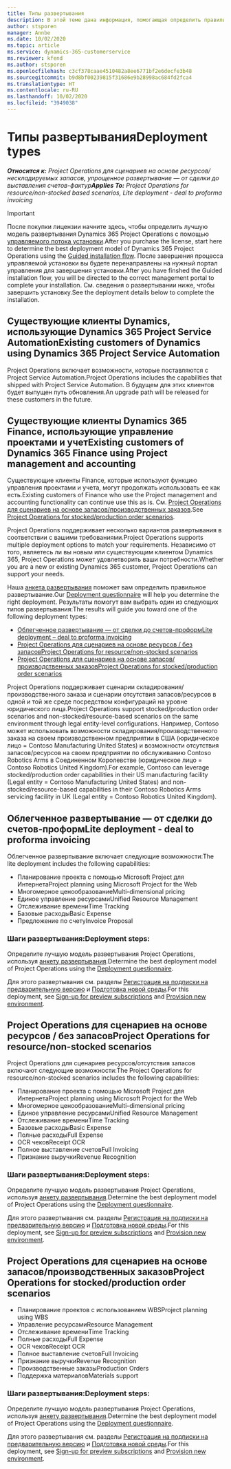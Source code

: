 ```yaml
---
title: Типы развертывания
description: В этой теме дана информация, помогающая определить правильный тип развертывания Project Operations для вашей компании.
author: stsporen
manager: Annbe
ms.date: 10/02/2020
ms.topic: article
ms.service: dynamics-365-customerservice
ms.reviewer: kfend
ms.author: stsporen
ms.openlocfilehash: c3cf378caae4510482a8ee6771bf2e6decfe3b48
ms.sourcegitcommit: b9d8bf00239815f31686e9b28998ac684fd2fca4
ms.translationtype: HT
ms.contentlocale: ru-RU
ms.lasthandoff: 10/02/2020
ms.locfileid: "3949038"
---
```

# <a name="deployment-types"></a><span data-ttu-id="ef496-103">Типы развертывания</span><span class="sxs-lookup"><span data-stu-id="ef496-103">Deployment types</span></span>

<span data-ttu-id="ef496-104">_**Относится к:** Project Operations для сценариев на основе ресурсов/нескладируемых запасов, упрощенное развертывание — от сделки до выставления счетов-фактур_</span><span class="sxs-lookup"><span data-stu-id="ef496-104">_**Applies To:** Project Operations for resource/non-stocked based scenarios, Lite deployment - deal to proforma invoicing_</span></span>

> [!IMPORTANT]
> <span data-ttu-id="ef496-105">После покупки лицензии начните здесь, чтобы определить лучшую модель развертывания Dynamics 365 Project Operations с помощью [управляемого потока установки](https://aka.ms/provisionprojectoperations).</span><span class="sxs-lookup"><span data-stu-id="ef496-105">After you purchase the license, start here to determine the best deployment model of Dynamics 365 Project Operations using the [Guided installation flow](https://aka.ms/provisionprojectoperations).</span></span>
> <span data-ttu-id="ef496-106">После завершения процесса управляемой установки вы будете перенаправлены на нужный портал управления для завершения установки.</span><span class="sxs-lookup"><span data-stu-id="ef496-106">After you have finshed the Guided installation flow, you will be directed to the correct management portal to complete your installation.</span></span> <span data-ttu-id="ef496-107">См. сведения о развертывании ниже, чтобы завершить установку.</span><span class="sxs-lookup"><span data-stu-id="ef496-107">See the deployment details below to complete the installation.</span></span>


## <a name="existing-customers-of-dynamics-using-dynamics-365-project-service-automation"></a><span data-ttu-id="ef496-108">Существующие клиенты Dynamics, использующие Dynamics 365 Project Service Automation</span><span class="sxs-lookup"><span data-stu-id="ef496-108">Existing customers of Dynamics using Dynamics 365 Project Service Automation</span></span>
<span data-ttu-id="ef496-109">Project Operations включает возможности, которые поставляются с Project Service Automation.</span><span class="sxs-lookup"><span data-stu-id="ef496-109">Project Operations includes the capabilities that shipped with Project Service Automation.</span></span> <span data-ttu-id="ef496-110">В будущем для этих клиентов будет выпущен путь обновления.</span><span class="sxs-lookup"><span data-stu-id="ef496-110">An upgrade path will be released for these customers in the future.</span></span>

## <a name="existing-customers-of-dynamics-365-finance-using-project-management-and-accounting"></a><span data-ttu-id="ef496-111">Существующие клиенты Dynamics 365 Finance, использующие управление проектами и учет</span><span class="sxs-lookup"><span data-stu-id="ef496-111">Existing customers of Dynamics 365 Finance using Project management and accounting</span></span> 

<span data-ttu-id="ef496-112">Существующие клиенты Finance, которые используют функцию управления проектами и учета, могут продолжать использовать ее как есть.</span><span class="sxs-lookup"><span data-stu-id="ef496-112">Existing customers of Finance who use the Project management and accounting functionality can continue use this as is.</span></span> <span data-ttu-id="ef496-113">См. [Project Operations для сценариев на основе запасов/производственных заказов](#pma).</span><span class="sxs-lookup"><span data-stu-id="ef496-113">See [Project Operations for stocked/production order scenarios](#pma).</span></span>

<span data-ttu-id="ef496-114">Project Operations поддерживает несколько вариантов развертывания в соответствии с вашими требованиями.</span><span class="sxs-lookup"><span data-stu-id="ef496-114">Project Operations supports multiple deployment options to match your requirements.</span></span> <span data-ttu-id="ef496-115">Независимо от того, являетесь ли вы новым или существующим клиентом Dynamics 365, Project Operations может удовлетворить ваши потребности.</span><span class="sxs-lookup"><span data-stu-id="ef496-115">Whether you are a new or existing Dynamics 365 customer, Project Operations can support your needs.</span></span>

<span data-ttu-id="ef496-116">Наша [анкета развертывания](https://aka.ms/provisionprojectoperations) поможет вам определить правильное развертывание.</span><span class="sxs-lookup"><span data-stu-id="ef496-116">Our [Deployment questionnaire](https://aka.ms/provisionprojectoperations) will help you determine the right deployment.</span></span> <span data-ttu-id="ef496-117">Результаты помогут вам выбрать один из следующих типов развертывания:</span><span class="sxs-lookup"><span data-stu-id="ef496-117">The results will guide you toward one of the following deployment types:</span></span>

- [<span data-ttu-id="ef496-118">Облегченное развертывание — от сделки до счетов-проформ</span><span class="sxs-lookup"><span data-stu-id="ef496-118">Lite deployment – deal to proforma invoicing</span></span>](#lite)
- [<span data-ttu-id="ef496-119">Project Operations для сценариев на основе ресурсов / без запасов</span><span class="sxs-lookup"><span data-stu-id="ef496-119">Project Operations for resource/non-stocked scenarios</span></span>](#integrated)
- [<span data-ttu-id="ef496-120">Project Operations для сценариев на основе запасов/производственных заказов</span><span class="sxs-lookup"><span data-stu-id="ef496-120">Project Operations for stocked/production order scenarios</span></span>](#pma)

<span data-ttu-id="ef496-121">Project Operations поддерживает сценарии складирования/производственного заказа и сценарии отсутствия запасов/ресурсов в одной и той же среде посредством конфигураций на уровне юридического лица.</span><span class="sxs-lookup"><span data-stu-id="ef496-121">Project Operations support stocked/production order scenarios and non-stocked/resource-based scenarios on the same environment through legal entity-level configurations.</span></span> <span data-ttu-id="ef496-122">Например, Contoso может использовать возможности складирования/производственного заказа на своем производственном предприятии в США (юридическое лицо = Contoso Manufacturing United States) и возможности отсутствия запасов/ресурсов на своем предприятии по обслуживанию Contoso Robotics Arms в Соединенном Королевстве (юридическое лицо = Contoso Robotics United Kingdom).</span><span class="sxs-lookup"><span data-stu-id="ef496-122">For example, Contoso can leverage stocked/production order capabilities in their US manufacturing facility (Legal entity = Contoso Manufacturing United States) and non-stocked/resource-based capabilities in their Contoso Robotics Arms servicing facility in UK (Legal entity = Contoso Robotics United Kingdom).</span></span>

## <a name="a-namelitelite-deployment---deal-to-proforma-invoicing"></a><span data-ttu-id="ef496-123"><a name="lite"><a/>Облегченное развертывание — от сделки до счетов-проформ</span><span class="sxs-lookup"><span data-stu-id="ef496-123"><a name="lite"><a/>Lite deployment - deal to proforma invoicing</span></span>
<span data-ttu-id="ef496-124">Облегченное развертывание включает следующие возможности:</span><span class="sxs-lookup"><span data-stu-id="ef496-124">The lite deployment includes the following capabilities:</span></span>

- <span data-ttu-id="ef496-125">Планирование проекта с помощью Microsoft Project для Интернета</span><span class="sxs-lookup"><span data-stu-id="ef496-125">Project planning using Microsoft Project for the Web</span></span>
- <span data-ttu-id="ef496-126">Многомерное ценообразование</span><span class="sxs-lookup"><span data-stu-id="ef496-126">Multi-dimensional pricing</span></span>
- <span data-ttu-id="ef496-127">Единое управление ресурсами</span><span class="sxs-lookup"><span data-stu-id="ef496-127">Unified Resource Management</span></span>
- <span data-ttu-id="ef496-128">Отслеживание времени</span><span class="sxs-lookup"><span data-stu-id="ef496-128">Time Tracking</span></span>
- <span data-ttu-id="ef496-129">Базовые расходы</span><span class="sxs-lookup"><span data-stu-id="ef496-129">Basic Expense</span></span>
- <span data-ttu-id="ef496-130">Предложение по счету</span><span class="sxs-lookup"><span data-stu-id="ef496-130">Invoice Proposal</span></span>

### <a name="deployment-steps"></a><span data-ttu-id="ef496-131">Шаги развертывания:</span><span class="sxs-lookup"><span data-stu-id="ef496-131">Deployment steps:</span></span>
<span data-ttu-id="ef496-132">Определите лучшую модель развертывания Project Operations, используя [анкету развертывания](https://aka.ms/provisionprojectoperations).</span><span class="sxs-lookup"><span data-stu-id="ef496-132">Determine the best deployment model of Project Operations using the [Deployment questionnaire](https://aka.ms/provisionprojectoperations).</span></span>

<span data-ttu-id="ef496-133">Для этого развертывания см. разделы [Регистрация на подписки на предварительную версию](lite-preview-subscription-sign-up.md) и [Подготовка новой среды](lite-deployment.md).</span><span class="sxs-lookup"><span data-stu-id="ef496-133">For this deployment, see [Sign-up for preview subscriptions](lite-preview-subscription-sign-up.md) and [Provision new environment](lite-deployment.md).</span></span> 


## <a name="a-nameintegratedproject-operations-for-resourcenon-stocked-scenarios"></a><span data-ttu-id="ef496-134"><a name="integrated"><a/>Project Operations для сценариев на основе ресурсов / без запасов</span><span class="sxs-lookup"><span data-stu-id="ef496-134"><a name="integrated"><a/>Project Operations for resource/non-stocked scenarios</span></span>
<span data-ttu-id="ef496-135">Project Operations для сценариев ресурсов/отсутствия запасов включают следующие возможности:</span><span class="sxs-lookup"><span data-stu-id="ef496-135">The Project Operations for resource/non-stocked scenarios includes the following capabilities:</span></span>
  
- <span data-ttu-id="ef496-136">Планирование проекта с помощью Microsoft Project для Интернета</span><span class="sxs-lookup"><span data-stu-id="ef496-136">Project planning using Microsoft Project for the Web</span></span>
- <span data-ttu-id="ef496-137">Многомерное ценообразование</span><span class="sxs-lookup"><span data-stu-id="ef496-137">Multi-dimensional pricing</span></span>
- <span data-ttu-id="ef496-138">Единое управление ресурсами</span><span class="sxs-lookup"><span data-stu-id="ef496-138">Unified Resource Management</span></span>
- <span data-ttu-id="ef496-139">Отслеживание времени</span><span class="sxs-lookup"><span data-stu-id="ef496-139">Time Tracking</span></span>
- <span data-ttu-id="ef496-140">Базовые расходы</span><span class="sxs-lookup"><span data-stu-id="ef496-140">Basic Expense</span></span>
- <span data-ttu-id="ef496-141">Полные расходы</span><span class="sxs-lookup"><span data-stu-id="ef496-141">Full Expense</span></span>
- <span data-ttu-id="ef496-142">OCR чеков</span><span class="sxs-lookup"><span data-stu-id="ef496-142">Receipt OCR</span></span>
- <span data-ttu-id="ef496-143">Полное выставление счетов</span><span class="sxs-lookup"><span data-stu-id="ef496-143">Full Invoicing</span></span>
- <span data-ttu-id="ef496-144">Признание выручки</span><span class="sxs-lookup"><span data-stu-id="ef496-144">Revenue Recognition</span></span>

### <a name="deployment-steps"></a><span data-ttu-id="ef496-145">Шаги развертывания:</span><span class="sxs-lookup"><span data-stu-id="ef496-145">Deployment steps:</span></span>
<span data-ttu-id="ef496-146">Определите лучшую модель развертывания Project Operations, используя [анкету развертывания](https://aka.ms/provisionprojectoperations).</span><span class="sxs-lookup"><span data-stu-id="ef496-146">Determine the best deployment model of Project Operations using the [Deployment questionnaire](https://aka.ms/provisionprojectoperations).</span></span>

<span data-ttu-id="ef496-147">Для этого развертывания см. разделы [Регистрация на подписки на предварительную версию](resource-sign-up-preview-subscription.md) и [Подготовка новой среды](resource-provision-new-environment.md).</span><span class="sxs-lookup"><span data-stu-id="ef496-147">For this deployment, see [Sign-up for preview subscriptions](resource-sign-up-preview-subscription.md) and [Provision new environment](resource-provision-new-environment.md).</span></span> 


## <a name="project-operations-for-stockedproduction-order-scenarios"></a><a name="pma"></a><span data-ttu-id="ef496-148">Project Operations для сценариев на основе запасов/производственных заказов</span><span class="sxs-lookup"><span data-stu-id="ef496-148">Project Operations for stocked/production order scenarios</span></span>

- <span data-ttu-id="ef496-149">Планирование проектов с использованием WBS</span><span class="sxs-lookup"><span data-stu-id="ef496-149">Project planning using WBS</span></span>
- <span data-ttu-id="ef496-150">Управление ресурсами</span><span class="sxs-lookup"><span data-stu-id="ef496-150">Resource Management</span></span>
- <span data-ttu-id="ef496-151">Отслеживание времени</span><span class="sxs-lookup"><span data-stu-id="ef496-151">Time Tracking</span></span>
- <span data-ttu-id="ef496-152">Полные расходы</span><span class="sxs-lookup"><span data-stu-id="ef496-152">Full Expense</span></span>
- <span data-ttu-id="ef496-153">OCR чеков</span><span class="sxs-lookup"><span data-stu-id="ef496-153">Receipt OCR</span></span>
- <span data-ttu-id="ef496-154">Полное выставление счетов</span><span class="sxs-lookup"><span data-stu-id="ef496-154">Full Invoicing</span></span>
- <span data-ttu-id="ef496-155">Признание выручки</span><span class="sxs-lookup"><span data-stu-id="ef496-155">Revenue Recognition</span></span>
- <span data-ttu-id="ef496-156">Производственные заказы</span><span class="sxs-lookup"><span data-stu-id="ef496-156">Production Orders</span></span>
- <span data-ttu-id="ef496-157">Поддержка материалов</span><span class="sxs-lookup"><span data-stu-id="ef496-157">Materials support</span></span>

### <a name="deployment-steps"></a><span data-ttu-id="ef496-158">Шаги развертывания:</span><span class="sxs-lookup"><span data-stu-id="ef496-158">Deployment steps:</span></span>
<span data-ttu-id="ef496-159">Определите лучшую модель развертывания Project Operations, используя [анкету развертывания](https://aka.ms/provisionprojectoperations).</span><span class="sxs-lookup"><span data-stu-id="ef496-159">Determine the best deployment model of Project Operations using the [Deployment questionnaire](https://aka.ms/provisionprojectoperations).</span></span>

<span data-ttu-id="ef496-160">Для этого развертывания см. разделы [Регистрация на подписки на предварительную версию](https://docs.microsoft.com/dynamics365/fin-ops-core/dev-itpro/dev-tools/sign-up-preview-subscription?toc=/dynamics365/finance/toc.json) и [Подготовка новой среды](https://docs.microsoft.com/dynamics365/fin-ops-core/dev-itpro/deployment/deploy-demo-environment?toc=/dynamics365/finance/toc.json).</span><span class="sxs-lookup"><span data-stu-id="ef496-160">For this deployment, see [Sign-up for preview subscriptions](https://docs.microsoft.com/dynamics365/fin-ops-core/dev-itpro/dev-tools/sign-up-preview-subscription?toc=/dynamics365/finance/toc.json) and [Provision new environment](https://docs.microsoft.com/dynamics365/fin-ops-core/dev-itpro/deployment/deploy-demo-environment?toc=/dynamics365/finance/toc.json).</span></span> 



